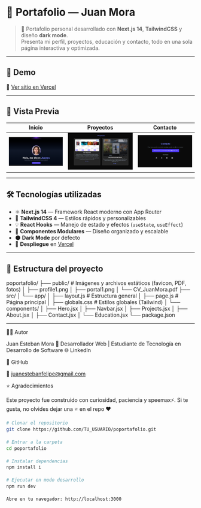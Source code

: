 # 🧠 Portafolio — Juan Mora

> 💼 Portafolio personal desarrollado con **Next.js 14**, **TailwindCSS** y diseño **dark mode**.  
> Presenta mi perfil, proyectos, educación y contacto, todo en una sola página interactiva y optimizada.

---

## 🚀 Demo
🔗 [Ver sitio en Vercel](https://tuusuario.vercel.app)

---

## 📸 Vista Previa
| Inicio | Proyectos | Contacto |
|--------|------------|-----------|
| ![Hero Section](https://raw.githubusercontent.com/JuanesUNI-Dev/Poportafolio/main/public/previews/preview2.png) | ![Proyectos](https://raw.githubusercontent.com/JuanesUNI-Dev/Poportafolio/main/public/previews/preview4.png) | ![Contacto](https://raw.githubusercontent.com/JuanesUNI-Dev/Poportafolio/main/public/previews/preview1.png) |

---

## 🛠️ Tecnologías utilizadas

- ⚛️ **Next.js 14** — Framework React moderno con App Router  
- 🎨 **TailwindCSS 4** — Estilos rápidos y personalizables  
- 💡 **React Hooks** — Manejo de estado y efectos (`useState`, `useEffect`)  
- 🧩 **Componentes Modulares** — Diseño organizado y escalable  
- 🌑 **Dark Mode** por defecto  
- 📄 **Despliegue** en [Vercel](https://vercel.com)

---

## 🧩 Estructura del proyecto

poportafolio/
├── public/ # Imágenes y archivos estáticos (favicon, PDF, fotos)
│ ├── profile1.png
│ ├── portal1.png
│ └── CV_JuanMora.pdf
├── src/
│ └── app/
│ ├── layout.js # Estructura general
│ ├── page.js # Página principal
│ ├── globals.css # Estilos globales (Tailwind)
│ └── components/
│ ├── Hero.jsx
│ ├── Navbar.jsx
│ ├── Projects.jsx
│ ├── About.jsx
│ ├── Contact.jsx
│ └── Education.jsx
└── package.json

---

🧑‍💻 Autor

Juan Esteban Mora
📍 Desarrollador Web | Estudiante de Tecnología en Desarrollo de Software
🌐 LinkedIn

💼 GitHub

📧 juanestebanfelipe@gmail.com

⭐ Agradecimientos

Este proyecto fue construido con curiosidad, paciencia y speemax⚡.
Si te gusta, no olvides dejar una ⭐ en el repo ❤️

```bash
# Clonar el repositorio
git clone https://github.com/TU_USUARIO/poportafolio.git

# Entrar a la carpeta
cd poportafolio

# Instalar dependencias
npm install i

# Ejecutar en modo desarrollo
npm run dev

Abre en tu navegador: http://localhost:3000
